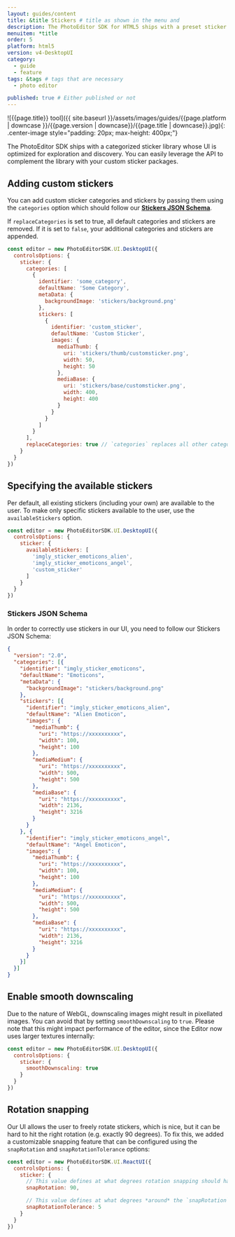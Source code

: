 ```yaml
---
layout: guides/content
title: &title Stickers # title as shown in the menu and
description: The PhotoEditor SDK for HTML5 ships with a preset sticker library containing emoticons and shapes. Learn how to add custom sticker packages to the library.
menuitem: *title
order: 5
platform: html5
version: v4-DesktopUI
category:
  - guide
  - feature
tags: &tags # tags that are necessary
  - photo editor

published: true # Either published or not
---
```

![{{page.title}} tool]({{ site.baseurl }}/assets/images/guides/{{page.platform | downcase }}/{{page.version | downcase}}/{{page.title | downcase}}.jpg){: .center-image style="padding: 20px; max-height: 400px;"}

The PhotoEditor SDK ships with a categorized sticker library whose UI is optimized for exploration and discovery. You can easily leverage the API to complement the library with your custom sticker packages.

## Adding custom stickers

You can add custom sticker categories and stickers by passing them using the `categories` option which should follow our [__Stickers JSON Schema__](#stickers-json-schema).

If `replaceCategories` is set to true, all default categories and stickers are removed. If it is set to `false`, your additional categories and stickers are appended.

```js
const editor = new PhotoEditorSDK.UI.DesktopUI({
  controlsOptions: {
    sticker: {
      categories: [
        {
          identifier: 'some_category',
          defaultName: 'Some Category',
          metaData: {
            backgroundImage: 'stickers/background.png'
          },
          stickers: [
            {
              identifier: 'custom_sticker',
              defaultName: 'Custom Sticker',
              images: {
                mediaThumb: {
                  uri: 'stickers/thumb/customsticker.png',
                  width: 50,
                  height: 50
                },
                mediaBase: {
                  uri: 'stickers/base/customsticker.png',
                  width: 400,
                  height: 400
                }
              }
            }
          ]
        }
      ],
      replaceCategories: true // `categories` replaces all other categories / stickers
    }
  }
})
```

## Specifying the available stickers

Per default, all existing stickers (including your own) are available to the user. To make only specific stickers available to the user, use the `availableStickers` option.

```js
const editor = new PhotoEditorSDK.UI.DesktopUI({
  controlsOptions: {
    sticker: {
      availableStickers: [
        'imgly_sticker_emoticons_alien',
        'imgly_sticker_emoticons_angel',
        'custom_sticker'
      ]
    }
  }
})
```

### Stickers JSON Schema

In order to correctly use stickers in our UI, you need to follow our Stickers JSON Schema:

```json
{
  "version": "2.0",
  "categories": [{
    "identifier": "imgly_sticker_emoticons",
    "defaultName": "Emoticons",
    "metaData": {
      "backgroundImage": "stickers/background.png"
    },
    "stickers": [{
      "identifier": "imgly_sticker_emoticons_alien",
      "defaultName": "Alien Emoticon",
      "images": {
        "mediaThumb": {
          "uri": "https://xxxxxxxxxx",
          "width": 100,
          "height": 100
        },
        "mediaMedium": {
          "uri": "https://xxxxxxxxxx",
          "width": 500,
          "height": 500
        },
        "mediaBase": {
          "uri": "https://xxxxxxxxxx",
          "width": 2136,
          "height": 3216
        }
      }
    }, {
      "identifier": "imgly_sticker_emoticons_angel",
      "defaultName": "Angel Emoticon",
      "images": {
        "mediaThumb": {
          "uri": "https://xxxxxxxxxx",
          "width": 100,
          "height": 100
        },
        "mediaMedium": {
          "uri": "https://xxxxxxxxxx",
          "width": 500,
          "height": 500
        },
        "mediaBase": {
          "uri": "https://xxxxxxxxxx",
          "width": 2136,
          "height": 3216
        }
      }
    }]
  }]
}
```

## Enable smooth downscaling

Due to the nature of WebGL, downscaling images might result in pixellated images. You can avoid that by setting `smoothDownscaling` to `true`. Please note that this might impact performance of the editor, since the Editor now uses larger textures internally:

```js
const editor = new PhotoEditorSDK.UI.DesktopUI({
  controlsOptions: {
    sticker: {
      smoothDownscaling: true
    }
  }
})
```

## Rotation snapping

Our UI allows the user to freely rotate stickers, which is nice, but it can be hard to hit the right rotation (e.g. exactly 90 degrees). To fix this, we added a customizable snapping feature that can be configured using the `snapRotation` and `snapRotationTolerance` options:

```js
const editor = new PhotoEditorSDK.UI.ReactUI({
  controlsOptions: {
    sticker: {
      // This value defines at what degrees rotation snapping should happen
      snapRotation: 90,

      // This value defines at what degrees *around* the `snapRotation` value snapping should happen
      snapRotationTolerance: 5
    }
  }
})
```
